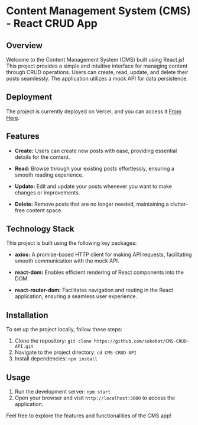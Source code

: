 # Content Management System (CMS) - React CRUD App

## Overview

Welcome to the Content Management System (CMS) built using React.js! This project provides a simple and intuitive interface for managing content through CRUD operations. Users can create, read, update, and delete their posts seamlessly. The application utilizes a mock API for data persistence.

## Deployment

The project is currently deployed on Vercel, and you can access it [From Here](https://cms-crud-api.vercel.app/).

## Features

- **Create:** Users can create new posts with ease, providing essential details for the content.

- **Read:** Browse through your existing posts effortlessly, ensuring a smooth reading experience.

- **Update:** Edit and update your posts whenever you want to make changes or improvements.

- **Delete:** Remove posts that are no longer needed, maintaining a clutter-free content space.

## Technology Stack

This project is built using the following key packages:

- **axios:** A promise-based HTTP client for making API requests, facilitating smooth communication with the mock API.

- **react-dom:** Enables efficient rendering of React components into the DOM.

- **react-router-dom:** Facilitates navigation and routing in the React application, ensuring a seamless user experience.

## Installation

To set up the project locally, follow these steps:

1. Clone the repository: `git clone https://github.com/sokebat/CMS-CRUD-API.git`
2. Navigate to the project directory: `cd CMS-CRUD-API`
3. Install dependencies: `npm install`


## Usage

1. Run the development server: `npm start`
2. Open your browser and visit `http://localhost:3000` to access the application.

Feel free to explore the features and functionalities of the CMS app!
